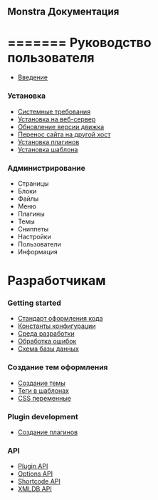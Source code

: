 ## Monstra Документация
=======
Руководство пользователя
===========

* [Введение](welcome.md)

### Установка

* [Системные требования](system-requirements.md)
* [Установка на веб-сервер](installation.md)
* [Обновление версии движка](upgrade.md)
* [Перенос сайта на другой хост](migrating.md)
* [Установка плагинов](plugins-installation.md)
* [Установка шаблона](theme-installation.md)

### Администрирование

* Страницы
* Блоки
* Файлы
* Меню
* Плагины
* Темы
* Сниппеты
* Настройки
* Пользователи
* Информация

Разработчикам
================

### Getting started

* [Стандарт оформления кода](standards.md)
* [Константы конфигурации](constants.md)
* [Среда разработки](environments.md)
* [Обработка ошибок](error-handling.md)
* [Схема базы данных](monstra-database-schema.md)

### Создание тем оформления

* [Создание темы](theme-creation.md)
* [Теги в шаблонах](theme-template-tags.md)
* [CSS переменные](css-variables.md)

### Plugin development

* [Создание плагинов](plugins-creation.md)

### API

* [Plugin API](plugin-api.md)
* [Options API](option-api.md)
* [Shortcode API](shortcode-api.md)
* [XMLDB API](xmldb-api.md)

